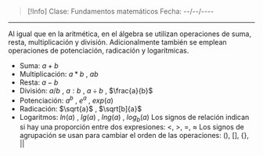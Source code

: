 >[!Info]
>Clase: Fundamentos matemáticos
>Fecha: --/--/----

---
Al igual que en la aritmética, en el álgebra se utilizan operaciones de suma, resta, multiplicación y división. Adicionalmente también se emplean operaciones de potenciación, radicación y logarítmicas.
- Suma: $a+b$
- Multiplicación: $a*b$ , $ab$
- Resta: $a-b$
- División: $a/b$ , $a:b$ , $a\div b$ , $\frac{a}{b}$
- Potenciación: $a^b$ , $e^{a}$ , $exp(a)$
- Radicación: $\sqrt{a}$ , $\sqrt[b]{a}$
- Logaritmos: $ln(a)$ , $lg(a)$ , $lng(a)$ , $log_b(a)$
Los signos de relación indican si hay una proporción entre dos expresiones: <, >, =, $\approx$
Los signos de agrupación se usan para cambiar el orden de las operaciones: (), \[]\, {}, ||